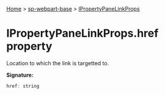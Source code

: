 <!-- docId=sp-webpart-base.ipropertypanelinkprops.href -->

[Home](./index.md) &gt; [sp-webpart-base](./sp-webpart-base.md) &gt; [IPropertyPaneLinkProps](./sp-webpart-base.ipropertypanelinkprops.md)

# IPropertyPaneLinkProps.href property

Location to which the link is targetted to.

**Signature:**
```javascript
href: string
```
